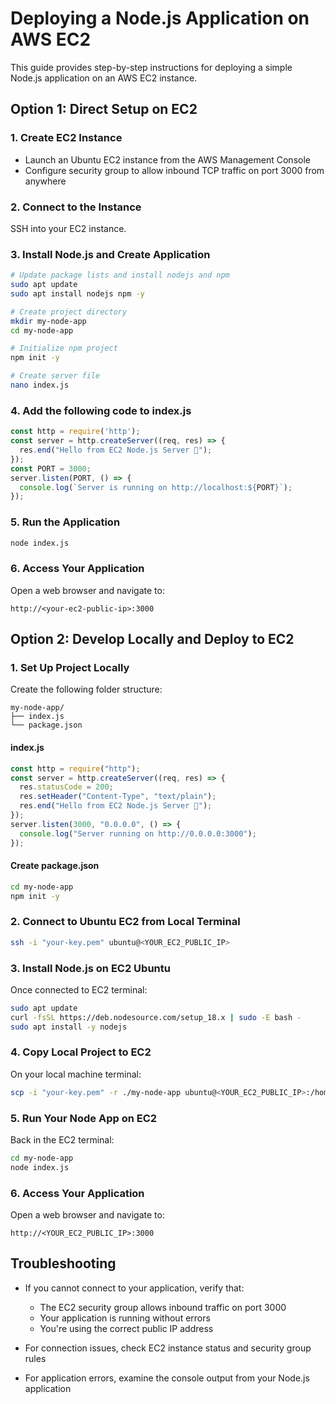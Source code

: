 # Deploying a Node.js Application on AWS EC2

This guide provides step-by-step instructions for deploying a simple Node.js application on an AWS EC2 instance.

## Option 1: Direct Setup on EC2

### 1. Create EC2 Instance
- Launch an Ubuntu EC2 instance from the AWS Management Console
- Configure security group to allow inbound TCP traffic on port 3000 from anywhere

### 2. Connect to the Instance
SSH into your EC2 instance.

### 3. Install Node.js and Create Application
```bash
# Update package lists and install nodejs and npm
sudo apt update
sudo apt install nodejs npm -y

# Create project directory
mkdir my-node-app
cd my-node-app

# Initialize npm project
npm init -y

# Create server file
nano index.js
```

### 4. Add the following code to index.js
```javascript
const http = require('http');
const server = http.createServer((req, res) => {
  res.end("Hello from EC2 Node.js Server 🚀");
});
const PORT = 3000;
server.listen(PORT, () => {
  console.log(`Server is running on http://localhost:${PORT}`);
});
```

### 5. Run the Application
```bash
node index.js
```

### 6. Access Your Application
Open a web browser and navigate to:
```
http://<your-ec2-public-ip>:3000
```

## Option 2: Develop Locally and Deploy to EC2

### 1. Set Up Project Locally
Create the following folder structure:
```
my-node-app/
├── index.js
└── package.json
```

#### index.js
```javascript
const http = require("http");
const server = http.createServer((req, res) => {
  res.statusCode = 200;
  res.setHeader("Content-Type", "text/plain");
  res.end("Hello from EC2 Node.js Server 🚀");
});
server.listen(3000, "0.0.0.0", () => {
  console.log("Server running on http://0.0.0.0:3000");
});
```

#### Create package.json
```bash
cd my-node-app
npm init -y
```

### 2. Connect to Ubuntu EC2 from Local Terminal
```bash
ssh -i "your-key.pem" ubuntu@<YOUR_EC2_PUBLIC_IP>
```

### 3. Install Node.js on EC2 Ubuntu
Once connected to EC2 terminal:
```bash
sudo apt update
curl -fsSL https://deb.nodesource.com/setup_18.x | sudo -E bash -
sudo apt install -y nodejs
```

### 4. Copy Local Project to EC2
On your local machine terminal:
```bash
scp -i "your-key.pem" -r ./my-node-app ubuntu@<YOUR_EC2_PUBLIC_IP>:/home/ubuntu/
```

### 5. Run Your Node App on EC2
Back in the EC2 terminal:
```bash
cd my-node-app
node index.js
```

### 6. Access Your Application
Open a web browser and navigate to:
```
http://<YOUR_EC2_PUBLIC_IP>:3000
```

## Troubleshooting

- If you cannot connect to your application, verify that:
  - The EC2 security group allows inbound traffic on port 3000
  - Your application is running without errors
  - You're using the correct public IP address

- For connection issues, check EC2 instance status and security group rules
- For application errors, examine the console output from your Node.js application